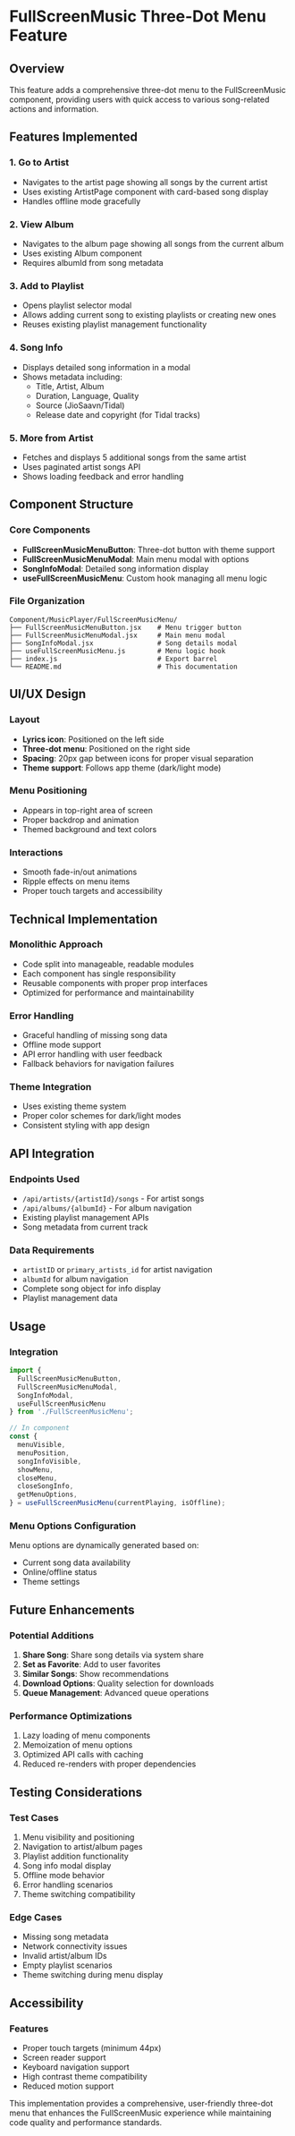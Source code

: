 # FullScreenMusic Three-Dot Menu Feature

## Overview
This feature adds a comprehensive three-dot menu to the FullScreenMusic component, providing users with quick access to various song-related actions and information.

## Features Implemented

### 1. **Go to Artist**
- Navigates to the artist page showing all songs by the current artist
- Uses existing ArtistPage component with card-based song display
- Handles offline mode gracefully

### 2. **View Album**
- Navigates to the album page showing all songs from the current album
- Uses existing Album component
- Requires albumId from song metadata

### 3. **Add to Playlist**
- Opens playlist selector modal
- Allows adding current song to existing playlists or creating new ones
- Reuses existing playlist management functionality

### 4. **Song Info**
- Displays detailed song information in a modal
- Shows metadata including:
  - Title, Artist, Album
  - Duration, Language, Quality
  - Source (JioSaavn/Tidal)
  - Release date and copyright (for Tidal tracks)

### 5. **More from Artist**
- Fetches and displays 5 additional songs from the same artist
- Uses paginated artist songs API
- Shows loading feedback and error handling

## Component Structure

### Core Components
- **FullScreenMusicMenuButton**: Three-dot button with theme support
- **FullScreenMusicMenuModal**: Main menu modal with options
- **SongInfoModal**: Detailed song information display
- **useFullScreenMusicMenu**: Custom hook managing all menu logic

### File Organization
```
Component/MusicPlayer/FullScreenMusicMenu/
├── FullScreenMusicMenuButton.jsx    # Menu trigger button
├── FullScreenMusicMenuModal.jsx     # Main menu modal
├── SongInfoModal.jsx                # Song details modal
├── useFullScreenMusicMenu.js        # Menu logic hook
├── index.js                         # Export barrel
└── README.md                        # This documentation
```

## UI/UX Design

### Layout
- **Lyrics icon**: Positioned on the left side
- **Three-dot menu**: Positioned on the right side
- **Spacing**: 20px gap between icons for proper visual separation
- **Theme support**: Follows app theme (dark/light mode)

### Menu Positioning
- Appears in top-right area of screen
- Proper backdrop and animation
- Themed background and text colors

### Interactions
- Smooth fade-in/out animations
- Ripple effects on menu items
- Proper touch targets and accessibility

## Technical Implementation

### Monolithic Approach
- Code split into manageable, readable modules
- Each component has single responsibility
- Reusable components with proper prop interfaces
- Optimized for performance and maintainability

### Error Handling
- Graceful handling of missing song data
- Offline mode support
- API error handling with user feedback
- Fallback behaviors for navigation failures

### Theme Integration
- Uses existing theme system
- Proper color schemes for dark/light modes
- Consistent styling with app design

## API Integration

### Endpoints Used
- `/api/artists/{artistId}/songs` - For artist songs
- `/api/albums/{albumId}` - For album navigation
- Existing playlist management APIs
- Song metadata from current track

### Data Requirements
- `artistID` or `primary_artists_id` for artist navigation
- `albumId` for album navigation
- Complete song object for info display
- Playlist management data

## Usage

### Integration
```jsx
import { 
  FullScreenMusicMenuButton, 
  FullScreenMusicMenuModal, 
  SongInfoModal, 
  useFullScreenMusicMenu 
} from './FullScreenMusicMenu';

// In component
const {
  menuVisible,
  menuPosition,
  songInfoVisible,
  showMenu,
  closeMenu,
  closeSongInfo,
  getMenuOptions,
} = useFullScreenMusicMenu(currentPlaying, isOffline);
```

### Menu Options Configuration
Menu options are dynamically generated based on:
- Current song data availability
- Online/offline status
- Theme settings

## Future Enhancements

### Potential Additions
1. **Share Song**: Share song details via system share
2. **Set as Favorite**: Add to user favorites
3. **Similar Songs**: Show recommendations
4. **Download Options**: Quality selection for downloads
5. **Queue Management**: Advanced queue operations

### Performance Optimizations
1. Lazy loading of menu components
2. Memoization of menu options
3. Optimized API calls with caching
4. Reduced re-renders with proper dependencies

## Testing Considerations

### Test Cases
1. Menu visibility and positioning
2. Navigation to artist/album pages
3. Playlist addition functionality
4. Song info modal display
5. Offline mode behavior
6. Error handling scenarios
7. Theme switching compatibility

### Edge Cases
- Missing song metadata
- Network connectivity issues
- Invalid artist/album IDs
- Empty playlist scenarios
- Theme switching during menu display

## Accessibility

### Features
- Proper touch targets (minimum 44px)
- Screen reader support
- Keyboard navigation support
- High contrast theme compatibility
- Reduced motion support

This implementation provides a comprehensive, user-friendly three-dot menu that enhances the FullScreenMusic experience while maintaining code quality and performance standards.
